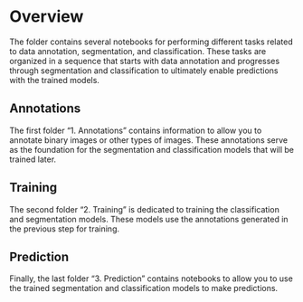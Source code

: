 # Overview
The folder contains several notebooks for performing different tasks related to data annotation, segmentation, and classification. These tasks are organized in a sequence that starts with data annotation and progresses through segmentation and classification to ultimately enable predictions with the trained models.

## Annotations
The first folder “1. Annotations” contains information to allow you to annotate binary images or other types of images. These annotations serve as the foundation for the segmentation and classification models that will be trained later.
## Training
The second folder “2. Training” is dedicated to training the classification and segmentation models. These models use the annotations generated in the previous step for training. 
## Prediction
Finally, the last folder “3. Prediction” contains notebooks to allow you to use the trained segmentation and classification models to make predictions. 





